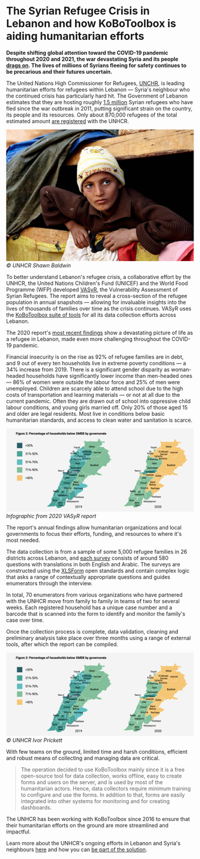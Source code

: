 # The Syrian Refugee Crisis in Lebanon and how KoBoToolbox is aiding humanitarian efforts

**Despite shifting global attention toward the COVID-19 pandemic throughout 2020 and 2021, the war devastating Syria and its people** [**drags on**](https://www.bbc.com/news/world-middle-east-53322857)**. The lives of millions of Syrians fleeing for safety continues to be precarious and their futures uncertain.**

The United Nations High Commissioner for Refugees, [UNCHR](https://www.unhcr.org/), is leading humanitarian efforts for refugees within Lebanon — Syria's neighbour who the continued crisis has particularly hard hit. The Government of Lebanon estimates that they are hosting roughly [1.5 million](https://data2.unhcr.org/en/documents/details/68651) Syrian refugees who have fled since the war outbreak in 2011, putting significant strain on the country, its people and its resources. Only about 870,000 refugees of the total estimated amount [are registered](https://data2.unhcr.org/en/situations/syria/location/71) with the UNHCR.

![© UNHCR Shawn Baldwin](images/unhcr_image_01.jpg "© UNHCR Shawn Baldwin")
*© UNHCR Shawn Baldwin*

To better understand Lebanon's refugee crisis, a collaborative effort by the UNHCR, the United Nations Children's Fund (UNICEF) and the World Food Programme (WFP) developed [VASyR](http://ialebanon.unhcr.org/vasyr/#/), the Vulnerability Assessment of Syrian Refugees. The report aims to reveal a cross-section of the refugee population in annual snapshots — allowing for invaluable insights into the lives of thousands of families over time as the crisis continues. VASyR uses the [KoBoToolbox suite of tools](https://kobotoolbox.org) for all its data collection efforts across Lebanon.

The 2020  report's [most recent findings](http://ialebanon.unhcr.org/vasyr/files/vasyr_2020/VASyR%202020.pdf) show a devastating picture of life as a refugee in Lebanon, made even more challenging throughout the COVID-19 pandemic.

Financial insecurity is on the rise as 92% of refugee families are in debt, and 9 out of every ten households live in extreme poverty conditions — a 34% increase from 2019. There is a significant gender disparity as woman-headed households have significantly lower income than men-headed ones — 86% of women were outside the labour force and 25% of men were unemployed. Children are scarcely able to attend school due to the high costs of transportation and learning materials — or not at all due to the current pandemic. Often they are drawn out of school into oppressive child labour conditions, and young girls married off. Only 20% of those aged 15 and older are legal residents. Most live in conditions below basic humanitarian standards, and access to clean water and sanitation is scarce.

![Infographic from 2020 VASyR report](images/unhcr_image_02.jpg "Infographic from 2020 VASyR report")
*Infographic from 2020 VASyR report*

The report's annual findings allow humanitarian organizations and local governments to focus their efforts, funding, and resources to where it's most needed.

The data collection is from a sample of some 5,000 refugee families in 26 districts across Lebanon, and [each survey](https://data2.unhcr.org/en/documents/details/84558) consists of around 580 questions with translations in both English and Arabic. The surveys are constructed using the [XLSForm](https://xlsform.org/en/) open standards and contain complex logic that asks a range of contextually appropriate questions and guides enumerators through the interview.

In total, 70 enumerators from various organizations who have partnered with the UNHCR move from family to family in teams of two for several weeks. Each registered household has a unique case number and a barcode that is scanned into the form to identify and monitor the family's case over time.

Once the collection process is complete, data validation, cleaning and preliminary analysis take place over three months using a range of external tools, after which the report can be compiled.

![© UNHCR Ivor Prickett](images/unhcr_image_02.jpg "© UNHCR Ivor Prickett")
*© UNHCR Ivor Prickett*

With few teams on the ground, limited time and harsh conditions, efficient and robust means of collecting and managing data are critical.

> The operation decided to use KoBoToolbox mainly since it is a free open-source tool for data collection, works offline, easy to create forms and users on the server, and is used by most of the humanitarian actors. Hence, data collectors require minimum training to configure and use the forms. In addition to that, forms are easily integrated into other systems for monitoring and for creating dashboards.

The UNHCR has been working with KoBoToolbox since 2016 to ensure that their humanitarian efforts on the ground are more streamlined and impactful.

Learn more about the UNHCR's ongoing efforts in Lebanon and Syria's neighbours [here](https://www.unhcr.org/syria-emergency.html) and how you can [be part of the solution](https://www.unhcr.org/get-involved.html).
